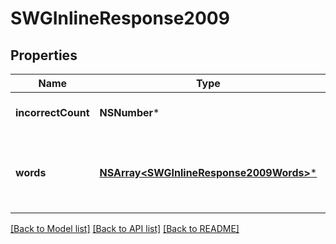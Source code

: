 # SWGInlineResponse2009

## Properties
Name | Type | Description | Notes
------------ | ------------- | ------------- | -------------
**incorrectCount** | **NSNumber*** | Number of incorrect words | [optional] 
**words** | [**NSArray&lt;SWGInlineResponse2009Words&gt;***](SWGInlineResponse2009Words.md) | Words in the sentence, both correct and incorrect | [optional] 

[[Back to Model list]](../README.md#documentation-for-models) [[Back to API list]](../README.md#documentation-for-api-endpoints) [[Back to README]](../README.md)


